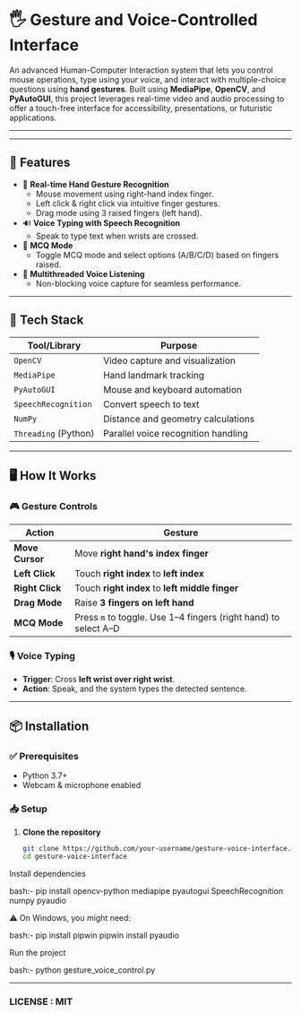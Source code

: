 # 🖐️ Gesture and Voice-Controlled Interface

An advanced Human-Computer Interaction system that lets you control mouse operations, type using your voice, and interact with multiple-choice questions using **hand gestures**. Built using **MediaPipe**, **OpenCV**, and **PyAutoGUI**, this project leverages real-time video and audio processing to offer a touch-free interface for accessibility, presentations, or futuristic applications.

---



---

## 🚀 Features

- 🎯 **Real-time Hand Gesture Recognition**
  - Mouse movement using right-hand index finger.
  - Left click & right click via intuitive finger gestures.
  - Drag mode using 3 raised fingers (left hand).
- 🔊 **Voice Typing with Speech Recognition**
  - Speak to type text when wrists are crossed.
- 📝 **MCQ Mode**
  - Toggle MCQ mode and select options (A/B/C/D) based on fingers raised.
- 🧵 **Multithreaded Voice Listening**
  - Non-blocking voice capture for seamless performance.

---

## 🧠 Tech Stack

| Tool/Library         | Purpose                              |
|----------------------|--------------------------------------|
| `OpenCV`             | Video capture and visualization      |
| `MediaPipe`          | Hand landmark tracking               |
| `PyAutoGUI`          | Mouse and keyboard automation        |
| `SpeechRecognition`  | Convert speech to text               |
| `NumPy`              | Distance and geometry calculations   |
| `Threading` (Python) | Parallel voice recognition handling  |

---

## 🖥️ How It Works

### 🎮 Gesture Controls

| Action               | Gesture                                                       |
|----------------------|---------------------------------------------------------------|
| **Move Cursor**      | Move **right hand's index finger**                            |
| **Left Click**       | Touch **right index** to **left index**                       |
| **Right Click**      | Touch **right index** to **left middle finger**               |
| **Drag Mode**        | Raise **3 fingers on left hand**                              |
| **MCQ Mode**         | Press `m` to toggle. Use 1–4 fingers (right hand) to select A–D |

### 🎙 Voice Typing

- **Trigger**: Cross **left wrist over right wrist**.
- **Action**: Speak, and the system types the detected sentence.

---

## 📦 Installation

### ✅ Prerequisites

- Python 3.7+
- Webcam & microphone enabled

### 📥 Setup

1. **Clone the repository**
   ```bash
   git clone https://github.com/your-username/gesture-voice-interface.git
   cd gesture-voice-interface


Install dependencies

bash:-
pip install opencv-python mediapipe pyautogui SpeechRecognition numpy pyaudio

⚠️ On Windows, you might need:

bash:-
pip install pipwin
pipwin install pyaudio

Run the project

bash:-
python gesture_voice_control.py



---

### LICENSE : MIT 

